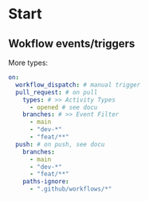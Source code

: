 # Start

## Wokflow events/triggers

More types:

```yml
on:
  workflow_dispatch: # manual trigger
  pull_request: # on pull
    types: # >> Activity Types
      - opened # see docu
    branches: # >> Event Filter
      - main
      - "dev-*"
      - "feat/**"
  push: # on push, see docu
    branches:
      - main
      - "dev-*"
      - "feat/**"
    paths-ignore:
      - ".github/workflows/*"
```
